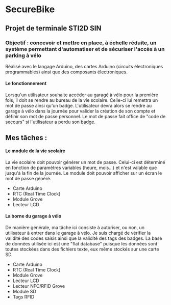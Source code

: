 # SecureBike
## Projet de terminale STI2D SIN

### Objectif : concevoir et mettre en place, à échelle réduite, un système permettant d'automatiser et de sécuriser l'accès à un parking à vélo

Réalisé avec le langage Arduino, des cartes Arduino (circuits électroniques programmables) ainsi que des composants électroniques.

#### Le fonctionnement
Lorsqu'un utilisateur souhaite accéder au garagé à vélo pour la première fois, il doit se rendre au bureau de la vie scolaire.
Celle-ci lui remettra un mot de passe ainsi qu'un badge. L'utilisateur devra alors se rendre au garage à vélo dans la journée pour valider la création de son compte et définir son mot de passe personnel.
Le mot de passe fait office de "code de secours" si l'utilisateur a perdu son badge.


## Mes tâches :
#### Le module de la vie scolaire
La vie scolaire doit pouvoir générer un mot de passe. Celui-ci est déterminé en fonction de paramètres variables (heure, mois...) et n'est valable que jusqu'à la fin de la journée.
Le module doit pouvoir afficher sur un écran le mot de passe généré.
* Carte Arduino
* RTC (Real Time Clock)
* Module Grove
* Lecteur LCD

#### La borne du garage à vélo
De manière générale, ma tâche ici consiste à autoriser, ou non, un utilisateur à entrer dans le garage à vélo.
Je suis chargé de vérifier la validité des codes saisis ainsi que la validité des tags des badges.
La base de données utilisée ici est une "flat database" puisque les données sont toutes stockées dans des fichiers texte, eux même stockés sur une carte SD.
* Carte Arduino
* RTC (Real Time Clock)
* Module Grove
* Lecteur LCD
* Lecteur NFC/RFID Grove
* Module SD
* Tags RFID
